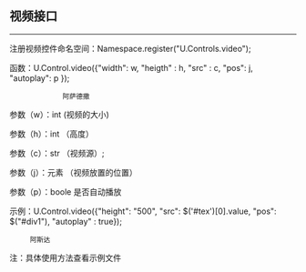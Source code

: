 ## 视频接口

---

注册视频控件命名空间：Namespace.register\("U.Controls.video"\);

函数：U.Control.video\({"width": w, "heigth" : h, "src" : c, "pos": j, "autoplay": p }\);

                 阿萨德撒

参数（w）：int \(视频的大小\)

参数（h）：int （高度）

参数（c）：str （视频源）;

参数（j）：元素 （视频放置的位置）

参数（p）：boole  是否自动播放

示例：U.Control.video\({"height": "500", "src": $\('\#tex'\)\[0\].value, "pos": $\("\#div1"\), "autoplay" : true}\);

         阿斯达

注：具体使用方法查看示例文件 

